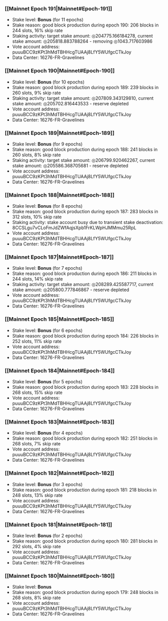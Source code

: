 ### [[Mainnet Epoch 191|Mainnet#Epoch-191]]
* Stake level: **Bonus** (for 11 epochs)
* Stake reason: good block production during epoch 190: 206 blocks in 244 slots, 16% skip rate
* Staking activity: target stake amount: ◎204775.166184278, current stake amount: ◎205818.883788264 - removing ◎1043.717603986
* Vote account address: puuuBCC9zKPt3hMdTBHHcgTUAAj8LfY5WUfgcCTkJoy
* Data Center: 16276-FR-Gravelines
### [[Mainnet Epoch 190|Mainnet#Epoch-190]]
* Stake level: **Bonus** (for 10 epochs)
* Stake reason: good block production during epoch 189: 239 blocks in 260 slots, 9% skip rate
* Staking activity: target stake amount: ◎207809.343129810, current stake amount: ◎205702.816443533 - reserve depleted
* Vote account address: puuuBCC9zKPt3hMdTBHHcgTUAAj8LfY5WUfgcCTkJoy
* Data Center: 16276-FR-Gravelines
### [[Mainnet Epoch 189|Mainnet#Epoch-189]]
* Stake level: **Bonus** (for 9 epochs)
* Stake reason: good block production during epoch 188: 241 blocks in 260 slots, 8% skip rate
* Staking activity: target stake amount: ◎206799.920462267, current stake amount: ◎205586.368705681 - reserve depleted
* Vote account address: puuuBCC9zKPt3hMdTBHHcgTUAAj8LfY5WUfgcCTkJoy
* Data Center: 16276-FR-Gravelines
### [[Mainnet Epoch 188|Mainnet#Epoch-188]]
* Stake level: **Bonus** (for 8 epochs)
* Stake reason: good block production during epoch 187: 283 blocks in 312 slots, 10% skip rate
* Staking activity: stake account busy due to transient stake deactivation: 8CCSLgu7vCLoFmJdZWfAqjsXpb1FrKLWpHJMMmu25RpL
* Vote account address: puuuBCC9zKPt3hMdTBHHcgTUAAj8LfY5WUfgcCTkJoy
* Data Center: 16276-FR-Gravelines
### [[Mainnet Epoch 187|Mainnet#Epoch-187]]
* Stake level: **Bonus** (for 7 epochs)
* Stake reason: good block production during epoch 186: 211 blocks in 244 slots, 14% skip rate
* Staking activity: target stake amount: ◎208289.425587717, current stake amount: ◎205800.777846867 - reserve depleted
* Vote account address: puuuBCC9zKPt3hMdTBHHcgTUAAj8LfY5WUfgcCTkJoy
* Data Center: 16276-FR-Gravelines
### [[Mainnet Epoch 185|Mainnet#Epoch-185]]
* Stake level: **Bonus** (for 6 epochs)
* Stake reason: good block production during epoch 184: 226 blocks in 252 slots, 11% skip rate
* Vote account address: puuuBCC9zKPt3hMdTBHHcgTUAAj8LfY5WUfgcCTkJoy
* Data Center: 16276-FR-Gravelines
### [[Mainnet Epoch 184|Mainnet#Epoch-184]]
* Stake level: **Bonus** (for 5 epochs)
* Stake reason: good block production during epoch 183: 228 blocks in 268 slots, 15% skip rate
* Vote account address: puuuBCC9zKPt3hMdTBHHcgTUAAj8LfY5WUfgcCTkJoy
* Data Center: 16276-FR-Gravelines
### [[Mainnet Epoch 183|Mainnet#Epoch-183]]
* Stake level: **Bonus** (for 4 epochs)
* Stake reason: good block production during epoch 182: 251 blocks in 268 slots, 7% skip rate
* Vote account address: puuuBCC9zKPt3hMdTBHHcgTUAAj8LfY5WUfgcCTkJoy
* Data Center: 16276-FR-Gravelines
### [[Mainnet Epoch 182|Mainnet#Epoch-182]]
* Stake level: **Bonus** (for 3 epochs)
* Stake reason: good block production during epoch 181: 218 blocks in 248 slots, 13% skip rate
* Vote account address: puuuBCC9zKPt3hMdTBHHcgTUAAj8LfY5WUfgcCTkJoy
* Data Center: 16276-FR-Gravelines
### [[Mainnet Epoch 181|Mainnet#Epoch-181]]
* Stake level: **Bonus** (for 2 epochs)
* Stake reason: good block production during epoch 180: 281 blocks in 292 slots, 4% skip rate
* Vote account address: puuuBCC9zKPt3hMdTBHHcgTUAAj8LfY5WUfgcCTkJoy
* Data Center: 16276-FR-Gravelines
### [[Mainnet Epoch 180|Mainnet#Epoch-180]]
* Stake level: **Bonus**
* Stake reason: good block production during epoch 179: 248 blocks in 268 slots, 8% skip rate
* Vote account address: puuuBCC9zKPt3hMdTBHHcgTUAAj8LfY5WUfgcCTkJoy
* Data Center: 16276-FR-Gravelines